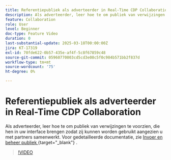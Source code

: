 ```yaml
---
title: Referentiepubliek als adverteerder in Real-Time CDP Collaboration
description: Als adverteerder, leer hoe te om publiek van verwijzingen te voorzien, die hen in uw interface brengen zodat zij kunnen worden gebruikt aangezien u met partners samenwerkt.
feature: Collaboration
role: User
level: Beginner
doc-type: Feature Video
duration: 0
last-substantial-update: 2025-03-18T00:00:00Z
jira: KT-17319
exl-id: 70fde622-0b57-435e-af4f-5c8f67859c48
source-git-commit: 05960770003cd5cd3e08c5f0c984b571bb2f837d
workflow-type: tm+mt
source-wordcount: '75'
ht-degree: 0%

---
```


# Referentiepubliek als adverteerder in Real-Time CDP Collaboration

Als adverteerder, leer hoe te om publiek van verwijzingen te voorzien, die hen in uw interface brengen zodat zij kunnen worden gebruikt aangezien u met partners samenwerkt. Voor gedetailleerde documentatie, zie [ Invoer en beheer publiek ](https://experienceleague.adobe.com/nl/docs/real-time-cdp-collaboration/using/setup/onboard-audiences){target="_blank"} .

>[!VIDEO](https://video.tv.adobe.com/v/3452217/?learn=on&enablevpops)

